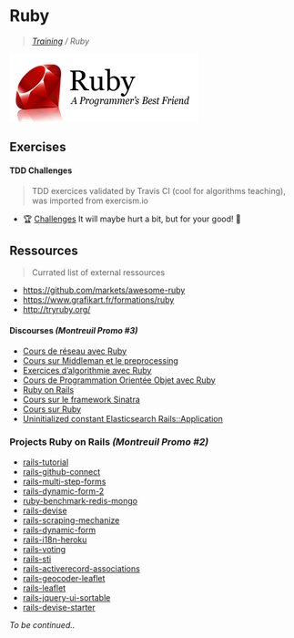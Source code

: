 # Ruby

>_[Training](https://github.com/simplonco/training) / Ruby_

![Ruby](ruby.png)

## Exercises

#### TDD Challenges

> TDD exercices validated by Travis CI (cool for algorithms teaching), was imported from exercism.io

* :trophy: [Challenges](https://github.com/simplonco/ruby-challenges) It will maybe hurt a bit, but for your good! :cactus:

## Ressources

> Currated list of external ressources

* https://github.com/markets/awesome-ruby
* https://www.grafikart.fr/formations/ruby
* http://tryruby.org/

#### Discourses _(Montreuil Promo #3)_

* [Cours de réseau avec Ruby](http://discourse.simplon.co/t/cours-de-reseau-avec-ruby/77)
* [Cours sur Middleman et le preprocessing](http://discourse.simplon.co/t/cours-sur-middleman-et-le-preprocessing/80)
* [Exercices d’algorithmie avec Ruby](http://discourse.simplon.co/t/exercices-dalgorithmie-avec-ruby/81)
* [Cours de Programmation Orientée Objet avec Ruby](http://discourse.simplon.co/t/cours-de-programmation-orientee-objet-avec-ruby/79)
* [Ruby on Rails](http://discourse.simplon.co/t/ruby-on-rails/92)
* [Cours sur le framework Sinatra](http://discourse.simplon.co/t/cours-sur-le-framework-sinatra/85)
* [Cours sur Ruby](http://discourse.simplon.co/t/cours-sur-ruby/72)
* [Uninitialized constant Elasticsearch Rails::Application](http://discourse.simplon.co/t/uninitialized-constant-elasticsearch-rails-application/125)

### Projects Ruby on Rails _(Montreuil Promo #2)_

* [rails-tutorial](https://github.com/simplonco/rails-tutorial)
* [rails-github-connect](https://github.com/simplonco/rails-github-connect)
* [rails-multi-step-forms](https://github.com/simplonco/rails-multi-step-forms)
* [rails-dynamic-form-2](https://github.com/simplonco/rails-dynamic-form-2)
* [ruby-benchmark-redis-mongo](https://github.com/simplonco/ruby-benchmark-redis-mongo)
* [rails-devise](https://github.com/simplonco/rails-devise)
* [rails-scraping-mechanize](https://github.com/simplonco/rails-scraping-mechanize)
* [rails-dynamic-form](https://github.com/simplonco/rails-dynamic-form)
* [rails-i18n-heroku](https://github.com/simplonco/rails-i18n-heroku)
* [rails-voting](https://github.com/simplonco/rails-voting)
* [rails-sti](https://github.com/simplonco/rails-sti)
* [rails-activerecord-associations](https://github.com/simplonco/rails-activerecord-associations)
* [rails-geocoder-leaflet](https://github.com/simplonco/rails-geocoder-leaflet)
* [rails-leaflet](https://github.com/simplonco/rails-leaflet)
* [rails-jquery-ui-sortable](https://github.com/simplonco/rails-jquery-ui-sortable)
* [rails-devise-starter](https://github.com/simplonco/rails-devise-starter)


_To be continued.._

